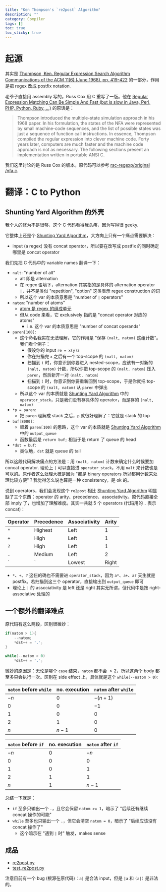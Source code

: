 ```yaml
---
title: "Ken Thompson's `re2post` Algorithm"
description: ""
category: Compiler
tags: []
toc: true
toc_sticky: true
---
```


# 起源

其实是 [Thompson, Ken. Regular Expression Search Algorithm Communications of the ACM 11(6) (June 1968), pp. 419-422](https://dl.acm.org/doi/10.1145/363347.363387) 的一部分，作用是把 regex 改成 postfix notation.

老爷子直接用 assembly 写的，Russ Cox 用 C 重写了一版。他在 [Regular Expression Matching Can Be Simple And Fast (but is slow in Java, Perl, PHP, Python, Ruby, ...)](https://swtch.com/~rsc/regexp/regexp1.html) 的原话是：

> Thompson introduced the multiple-state simulation approach in his 1968 paper. In his formulation, the states of the NFA were represented by small machine-code sequences, and the list of possible states was just a sequence of function call instructions. In essence, Thompson compiled the regular expression into clever machine code. Forty years later, computers are much faster and the machine code approach is not as necessary. The following sections present an implementation written in portable ANSI C.

我们这里讨论的是 Russ Cox 的版本。原代码可以参考 [rsc-regexp/original
/nfa.c](https://github.com/BurntSushi/rsc-regexp/blob/master/original/nfa.c).

# 翻译：C to Python

## Shunting Yard Algorithm 的外壳

我个人的修为不是很够，这个 C 代码看得我头疼，因为写得很 geeky.

它整体上还是个 [Shunting Yard Algorithm](/compiler/2025/03/20/shunting-yard-algorithm)，大方向上只有一个痛点需要解决：

- input (a regex) 没有 concat operator，所以要在改写成 postfix 的同时确定哪里是 concat operator

我们先把 C 代码中的 variable names 翻译一下：

- `nalt`: "number of alt"
    - alt 即是 alternation
    - 在 regex 语境下，alternation 其实指的是具体的 alternation operator `|`，并不是类似 "repetition", "option" 这类表示 regex construction 的词
    - 所以这个 var 的本质意思是 "number of `|` operators"
- `natom`: "number of atoms"
    - [atom 是 regex 的组成单元](https://en.wikipedia.org/wiki/Regular_expression#Syntax)
    - 但从 code 来看，它 exclusively 指的是 "concat operator 对应的 atoms"
        - i.e. 这个 var 的本质意思是 "number of concat operands"
- `paren[100]`:
    - 这个命名我实在无法理解，它的作用是 "保存 `(nalt, natom)` 这组计数"。我们看个例子：
        - 假设你的 input `re = x(y)z`
        - 你在扫描完 `x` 之后有一个 top-scope 的 `(nalt, natom)`
        - 扫描到 `(` 时，你意识到你要进入 nested-scope，应该有一对新的 `(nalt, natom)` 计数，所以你把 top-scope 的 `(nalt, natom)` 压入 `paren`，然后新开一对 `(nalt, natom)`
        - 扫描到 `)` 时，你意识到你要重新回到 top-scope，于是你就把 top-scope 的 `(nalt, natom)` 从 `paren` 中弹出
    - 所以这个 var 的本质就是 [Shunting Yard Algorithm](/compiler/2025/03/20/shunting-yard-algorithm) 中的 `operator_stack`，只是我们没有存具体的 operator，而是存的 `(nalt, natom)`
- `*p = paren`:
    - 把 `paren` 理解成 stack 之后，`p` 就很好理解了：它就是 stack 的 top
- `buf[8000]`:
    - 顺着 `paren[100]` 的思路，这个 var 的本质就是 [Shunting Yard Algorithm](/compiler/2025/03/20/shunting-yard-algorithm) 中的 `output_queue`
    - 函数最后是 `return buf;` 相当于是 return 了 queue 的 head
- `*dst = buf`:
    - 类似地，`dst` 就是 queue 的 tail

所以这段代码解决痛点的方法是：用 `(nalt, natom)` 计数来确定什么时候要加 concat operator. 理论上 `|` 可以直接进 `operator_stack`，不用 `nalt` 来计数也是可以的。原作者这么处理大概是因为 "都是 binary operators 所以都用计数来处理比较方便"？我觉得怎么说也算是一种 consistency，是 ok 的。

说到 operators，我们会发现这个 `re2post` 相比 [Shunting Yard Algorithm](/compiler/2025/03/20/shunting-yard-algorithm) 明显缺了三个东西：operator 的 arity、precedence、associativity。原代码直接全部 imply 了，也增加了理解难度。其实一共就 5 个 operators (代码用的 `.` 表示 concat)：

| Operator  | Precedence | Associativity | Arity |
|-----------|------------|---------------|-------|
| `*`       | Highest    | Left          | 1     |
| `+`       | High       | Left          | 1     |
| `?`       | High       | Left          | 1     |
| `.`       | Medium     | Left          | 2     |
| `|`       | Lowest     | Right         | 2     |

- `*`、`+`、`?` 这仨的确也不需要进 `operator_stack`，因为 `a*`、`a+`、`a?` 天生就是 postfix。若扫描到这三个 operator，直接输出到 `output_queue` 即可
- 理论上 `|` 的 associativity 是 left 还是 right 其实无所谓，但代码中是按 right-associative 处理的

## 一个额外的翻译难点

原代码有这么两段，区别很微妙：

```c
if(natom > 1){
    --natom;
    *dst++ = '.';
}
```

```c
while(--natom > 0)
	*dst++ = '.';
```

微妙的原因是：无论是哪个 `case` 结束，`natom` 都不会 $> 2$，所以这两个 body 都至多只会执行一次。区别在 side effect 上，具体就是这个 `while(--natom > 0)`:

| `natom` before `while`   | no. execution | `natom` after `while` |
|-----------|------------|---------------|
| $-n$       | $0$    | $-(n+1)$          |
| $0$       | $0$       | $-1$         |
| $1$       | $0$       | $0$          |
| $2$       | $1$     | $0$          |
| $n$       | $n-1$    | $0$          |

| `natom` before `if`   | no. execution | `natom` after `if` |
|-----------|------------|---------------|
| $-n$       | $0$    | $-n$          |
| $0$       | $0$       | $0$         |
| $1$       | $0$       | $1$          |
| $2$       | $1$     | $1$          |
| $n$       | $1$    | $n-1$          |

总结一下就是：

- `if` 至多只输出一个 `.`，且它会保留 `natom >= 1`，暗示了 "后续还有继续 concat 操作的可能"
- `while` 至多也只输出一个 `.`，但它会清空 `natom = 0`，暗示了 "后续应该没有 concat 操作了"
    - 这个暗示在 "遇到 `|` 时" 触发，makes sense

## 成品

- [re2post.py](https://github.com/erikyao/regexp_demo/blob/main/src/re2post.py)
- [test_re2post.py](https://github.com/erikyao/regexp_demo/blob/main/tests/test_re2post.py)

注意目前有一个 bug (根源在原代码)：`a|` 是合法 input，但是 `|a` 和 `(a|)` 是非法的。